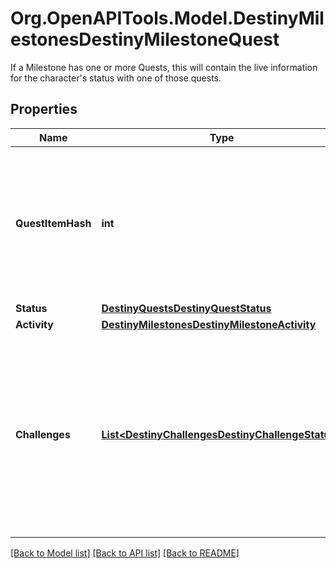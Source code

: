 # Org.OpenAPITools.Model.DestinyMilestonesDestinyMilestoneQuest
If a Milestone has one or more Quests, this will contain the live information for the character's status with one of those quests.

## Properties

Name | Type | Description | Notes
------------ | ------------- | ------------- | -------------
**QuestItemHash** | **int** | Quests are defined as Items in content. As such, this is the hash identifier of the DestinyInventoryItemDefinition that represents this quest. It will have pointers to all of the steps in the quest, and display information for the quest (title, description, icon etc) Individual steps will be referred to in the Quest item&#39;s DestinyInventoryItemDefinition.setData property, and themselves are Items with their own renderable data. | [optional] 
**Status** | [**DestinyQuestsDestinyQuestStatus**](DestinyQuestsDestinyQuestStatus.md) |  | [optional] 
**Activity** | [**DestinyMilestonesDestinyMilestoneActivity**](DestinyMilestonesDestinyMilestoneActivity.md) |  | [optional] 
**Challenges** | [**List&lt;DestinyChallengesDestinyChallengeStatus&gt;**](DestinyChallengesDestinyChallengeStatus.md) | The activities referred to by this quest can have many associated challenges. They are all contained here, with activityHashes so that you can associate them with the specific activity variants in which they can be found. In retrospect, I probably should have put these under the specific Activity Variants, but it&#39;s too late to change it now. Theoretically, a quest without Activities can still have Challenges, which is why this is on a higher level than activity/variants, but it probably should have been in both places. That may come as a later revision. | [optional] 

[[Back to Model list]](../README.md#documentation-for-models) [[Back to API list]](../README.md#documentation-for-api-endpoints) [[Back to README]](../README.md)

